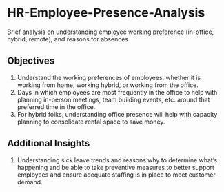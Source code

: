 # HR-Employee-Presence-Analysis
Brief analysis on understanding employee working preference (in-office, hybrid, remote), and reasons for absences

## Objectives

1.	Understand the working preferences of employees, whether it is working from home, working hybrid, or working from the office.
2.	Days in which employees are most frequently in the office to help with planning in-person meetings, team building events, etc. around that preferred time in the office.
3.	For hybrid folks, understanding office presence will help with capacity planning to consolidate rental space to save money.

## Additional Insights
1.	Understanding sick leave trends and reasons why to determine what’s happening and be able to take preventive measures to better support employees and ensure adequate staffing is in place to meet customer demand.

